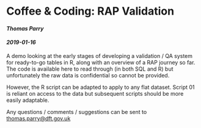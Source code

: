 # Coffee & Coding: RAP Validation

#### *Thomas Parry*
#### *2019-01-16*

A demo looking at the early stages of developing a validation / QA system for ready-to-go tables in R, along with an overview of a RAP journey so far. The code is available here to read through (in both SQL and R) but unfortunately the raw data is confidential so cannot be provided.

However, the R script can be adapted to apply to any flat dataset. Script 01 is reliant on access to the data but subsequent scripts should be more easily adaptable.

Any questions / comments / suggestions can be sent to [thomas.parry@dft.gov.uk](mailto::thomas.parry@dft.gov.uk)
